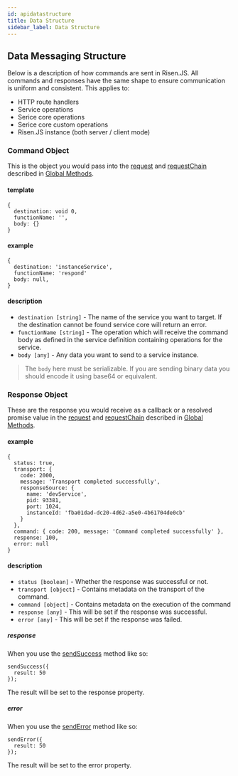 ```yaml
---
id: apidatastructure
title: Data Structure
sidebar_label: Data Structure
---
```


## Data Messaging Structure

Below is a description of how commands are sent in Risen.JS. All commands and responses have the same shape to ensure communication is uniform and consistent. This applies to:

- HTTP route handlers
- Service operations
- Serice core operations
- Serice core custom operations
- Risen.JS instance (both server / client mode)

### Command Object

This is the object you would pass into the [request](apiglobalmethods.md#request) and [requestChain](apiglobalmethods.md#requestchain) described in [Global Methods](apiglobalmethods.md).

#### template

```
{
  destination: void 0,
  functionName: '',
  body: {}
}
```

#### example

```
{
  destination: 'instanceService',
  functionName: 'respond'
  body: null,
}
```

#### description

- `destination [string]` - The name of the service you want to target. If the destination cannot be found service core will return an error.
- `functionName [string]` - The operation which will receive the command body as defined in the service definition containing operations for the service.
- `body [any]` - Any data you want to send to a service instance.

> The `body` here must be serializable. If you are sending binary data you should encode it using base64 or equivalent.

### Response Object

These are the response you would receive as a callback or a resolved promise value in the [request](apiglobalmethods.md#request) and [requestChain](apiglobalmethods.md#requestchain) described in [Global Methods](apiglobalmethods.md).

#### example

```
{
  status: true,
  transport: {
    code: 2000,
    message: 'Transport completed successfully',
    responseSource: {
      name: 'devService',
      pid: 93381,
      port: 1024,
      instanceId: 'fba01dad-dc20-4d62-a5e0-4b61704de0cb'
    }
  },
  command: { code: 200, message: 'Command completed successfully' },
  response: 100,
  error: null
}
```

#### description

- `status [boolean]` - Whether the response was successful or not.
- `transport [object]` - Contains metadata on the transport of the command.
- `command [object]` - Contains metadata on the execution of the command
- `response [any]` - This will be set if the response was successful.
- `error [any]` - This will be set if the response was failed.

##### response

When you use the [sendSuccess](apiglobalmethods.md#sendsuccess) method like so:

```
sendSuccess({
  result: 50
});
```

The result will be set to the response property.

##### error

When you use the [sendError](apiglobalmethods.md#senderror) method like so:

```
sendError({
  result: 50
});
```

The result will be set to the error property.
